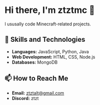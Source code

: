 # Hi there, I'm ztztmc 👋

I ususally code Minecraft-related projects.

## 🚀 Skills and Technologies

- **Languages:** JavaScript, Python, Java
- **Web Development:** HTML, CSS, Node.js
- **Databases:** MongoDB

## 📫 How to Reach Me

- **Email:** ztztalt@gmail.com
- **Discord:** ztzt
